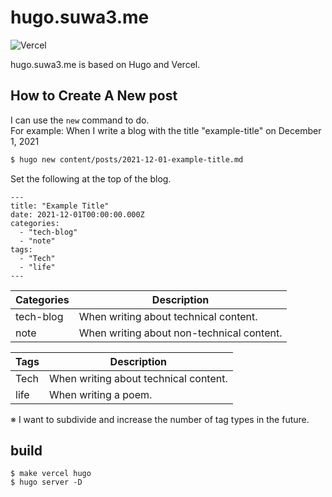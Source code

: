 # hugo.suwa3.me
![Vercel](https://therealsujitk-vercel-badge.vercel.app/?app=hugo.suwa3.me)

hugo.suwa3.me is based on Hugo and Vercel.

## How to Create A New post
I can use the `new` command to do.  
For example: When I write a blog with the title "example-title" on December 1, 2021
```sh
$ hugo new content/posts/2021-12-01-example-title.md
```
Set the following at the top of the blog.
```
---
title: "Example Title"
date: 2021-12-01T00:00:00.000Z
categories: 
  - "tech-blog"
  - "note"
tags:
  - "Tech"
  - "life"
---
```

Categories | Description
-- | -- 
tech-blog | When writing about technical content.
note | When writing about non-technical content.

Tags | Description
-- | -- 
Tech | When writing about technical content.
life | When writing a poem.

※ I want to subdivide and increase the number of tag types in the future.

## build

```
$ make vercel hugo
$ hugo server -D
```
